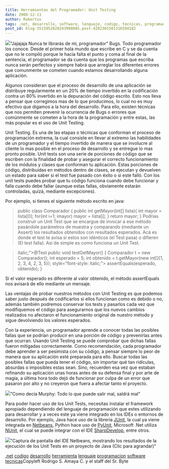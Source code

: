 ```yaml
---
title: Herramientas del Programador: Unit Testing
date: 2008-12-11
author: Robertux
tags: .net, desarrollo, software, lenguaje, codigo, tecnicas, programacion, herramienta
post_id: blog-3515952828243908885.post-4202301501316594182
---
```


[![](http://1.bp.blogspot.com/_jH77WNrMVRA/SUAtVVrVQnI/AAAAAAAAFNg/6xIdHcm541w/s400/sourcecode.png)](http://1.bp.blogspot.com/_jH77WNrMVRA/SUAtVVrVQnI/AAAAAAAAFNg/6xIdHcm541w/s1600-h/sourcecode.png)"Jajajaja Nunca te librarás de mi,
      programador"
Bugs. Todo programador los conoce. Desde el primer hola mundo que
      escribe en C y se da cuenta que no le compiló porque le hacía falta el punto y coma al final
      de la sentencia, el programador se da cuenta que los programas que escriba nunca serán
      perfectos y siempre habrá que arreglar los diferentes errores que comunmente se cometen cuando
      estamos desarrollando alguna aplicación.

Algunos consideran que el proceso de desarrollo de una aplicación
      se distribuye regularmente en un 20% de tiempo invertido en la codificación contra un 80%
      invertido en la depuración del código escrito. Esto nos lleva a pensar que corregimos mas de
      lo que producimos, lo cual no es muy efectivo que digamos a la hora del desarrollo. Para ello,
      existen técnicas que nos permiten prevenir la ocurrencia de Bugs o errores que comúnmente se
      cometen a la hora de la programación y entre estas, las más popular es el uso de Unit
      Testing.

Unit Testing. Es una de las etapas o
      técnicas que conforman el proceso de programación extrema, la cual consiste en llevar al
      extremo las habilidades de un programador y el tiempo invertido de manera que se involucre al
      cliente lo mas posible en el proceso de desarrollo y se entregue lo mas pronto posible. Unit
      tests son una serie de porciones de código que se escriben con la finalidad de probar y
      asegurar el correcto funcionamiento de los módulos y clases que conforman tu aplicación. Estas
      porciones de código, distribuidas en métodos dentro de clases, se ejecutan y devuelven un
      estado para saber si el test fue pasado con éxito o si este falló. Con los unit tests puedes
      probar que tu código funciona cuando debe funcionar y falla cuando debe fallar (aunque estas
      fallas, obviamente estarán controladas, quizá, mediante
      excepciones).

Por ejemplo, si tienes el siguiente método escrito en
      java:

> public
> class Comparador {
> public int getMayor(int[] lista){
> int mayor =
> lista[0];
> for(int i=1; imayor)
> mayor = lista[i];
> }
> return mayor;
> }
Podrias construir un Unit Test que se encargue de invocar a ese
      método pasándole parámetros de muestra y comparando (mediante un Assert) los resultados
      obtenidos con resultados esperados. Acá es donde el test te avisa si estos son idénticos (el
      Test pasa) o difieren (El test falla). Asi de simple es como funciona un Unit Test.

>  italic;">@Test
> public void
> testGetMayor() {
>  Comparador t
> = new Comparador();
>  int
> esperado = 5;
>  int obtenido =
> t.getMayor(new int[]{1, 2, 3, 4, 2, 3, 5});
>  style="font-style: italic;"> assertEquals(esperado, obtenido);
> }

Si el valor esperado es diferente al valor obtenido, el
      método assertEquals nos avisará de ello mediante un mensaje.

Las ventajas de probar nuestros métodos
      con Unit Testing es que podemos saber justo después de codificarlos si ellos funcionan como es
      debido o no, además también podremos conservar los tests y pasarlos cada vez que modifiquemos
      el código para asegurarnos que los nuevos cambios realizados no afectaron el funcionamiento
      original de nuestro método y sigue devolviendo los valores
      esperados.

Con la experiencia, un programador aprende a conocer todas las
      posibles fallas que se podrían producir en una porción de código y prevenirlas antes que
      ocurran. Usando Unit Testing se puede comprobar que dichas fallas fueron mitigadas
      correctamente. Como recomendación, cada programador debe aprender a ser pesimista con su
      código, a pensar siempre lo peor de manera que su aplicación esté preparada para ello. Buscar
      todas las posibles fallas que pueda tener el código, sin importar qué tan ridículas, absurdas
      o imposibles estas sean. Sino, recuerden esa vez que estaban refinando su aplicación unas
      horas antes de su defensa final y por arte de magia, a última hora todo dejó de funcionar por
      culpa de un error que pasaron por alto y no creyeron que fuera a afectar tanto el
      proyecto.

![](http://4.bp.blogspot.com/_jH77WNrMVRA/SUBVIJTJdgI/AAAAAAAAFNo/cOn0lvCAhPg/s400/murphys_law_poster.jpg)"Como decía Murphy: Todo lo
      que puede salir mal, saldrá mal"

Para poder hacer uso de los Unit Tests,
      necesitas instalar el framework apropiado dependiendo del lenguaje de programación que estes
      utilizando para desarrollar y a veces este ya viene integrado en los IDEs o entornos de
      desarrollo. Por ejemplo, Java hace uso de la librería [JUnit](http://www.junit.org/), la cual ya viene integrada en [Netbeans](http://www.netbeans.org/), Python hace uso de [PyUnit](http://pyunit.sourceforge.net/), Microsoft .Net utiliza [NUnit](http://www.nunit.org/index.php), el cual se puede integrar con el IDE
      [SharpDevelop](http://www.icsharpcode.net/OpenSource/SD/), entre
      otros.

![](http://4.bp.blogspot.com/_jH77WNrMVRA/SUBb1ATdcxI/AAAAAAAAFNw/tnFVnw_VhAU/s400/NetbeansShot.png)"Captura de pantalla del IDE Netbeans, mostrando los resultados de
      la ejecución de los Unit Tests en un proyecto de Java (Clic para
      agrandar)"

[.net](http://www.blogalaxia.com/tags/.net) [codigo](http://www.blogalaxia.com/tags/codigo) [desarrollo](http://www.blogalaxia.com/tags/desarrollo) [herramienta](http://www.blogalaxia.com/tags/herramienta) [lenguaje](http://www.blogalaxia.com/tags/lenguaje) [programacion](http://www.blogalaxia.com/tags/programacion) [software](http://www.blogalaxia.com/tags/software) [tecnicas](http://www.blogalaxia.com/tags/tecnicas)Copyleft Rodrigo S. Amaya C. y el staff del Sr.
      Byte
